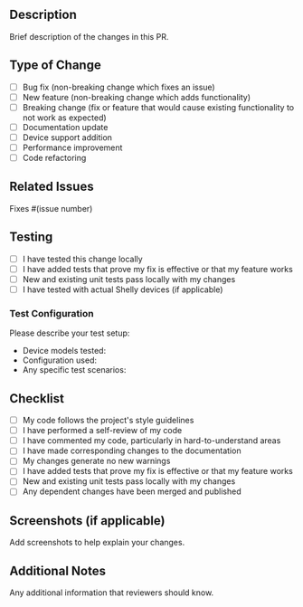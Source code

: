 ## Description

Brief description of the changes in this PR.

## Type of Change

- [ ] Bug fix (non-breaking change which fixes an issue)
- [ ] New feature (non-breaking change which adds functionality)
- [ ] Breaking change (fix or feature that would cause existing functionality to not work as expected)
- [ ] Documentation update
- [ ] Device support addition
- [ ] Performance improvement
- [ ] Code refactoring

## Related Issues

Fixes #(issue number)

## Testing

- [ ] I have tested this change locally
- [ ] I have added tests that prove my fix is effective or that my feature works
- [ ] New and existing unit tests pass locally with my changes
- [ ] I have tested with actual Shelly devices (if applicable)

### Test Configuration

Please describe your test setup:

- Device models tested:
- Configuration used:
- Any specific test scenarios:

## Checklist

- [ ] My code follows the project's style guidelines
- [ ] I have performed a self-review of my code
- [ ] I have commented my code, particularly in hard-to-understand areas
- [ ] I have made corresponding changes to the documentation
- [ ] My changes generate no new warnings
- [ ] I have added tests that prove my fix is effective or that my feature works
- [ ] New and existing unit tests pass locally with my changes
- [ ] Any dependent changes have been merged and published

## Screenshots (if applicable)

Add screenshots to help explain your changes.

## Additional Notes

Any additional information that reviewers should know.
